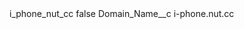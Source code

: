 <?xml version="1.0" encoding="UTF-8"?>
<CustomMetadata xmlns="http://soap.sforce.com/2006/04/metadata" xmlns:xsi="http://www.w3.org/2001/XMLSchema-instance" xmlns:xsd="http://www.w3.org/2001/XMLSchema">
    <label>i_phone_nut_cc</label>
    <protected>false</protected>
    <values>
        <field>Domain_Name__c</field>
        <value xsi:type="xsd:string">i-phone.nut.cc</value>
    </values>
</CustomMetadata>
